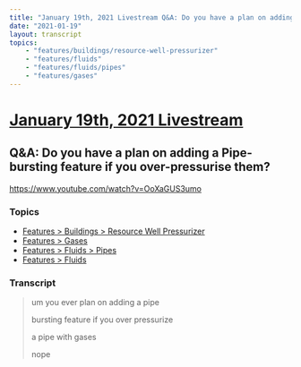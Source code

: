 ```yaml
---
title: "January 19th, 2021 Livestream Q&A: Do you have a plan on adding a Pipe-bursting feature if you over-pressurise them?"
date: "2021-01-19"
layout: transcript
topics:
    - "features/buildings/resource-well-pressurizer"
    - "features/fluids"
    - "features/fluids/pipes"
    - "features/gases"
---
```

# [January 19th, 2021 Livestream](../2021-01-19.md)
## Q&A: Do you have a plan on adding a Pipe-bursting feature if you over-pressurise them?
https://www.youtube.com/watch?v=OoXaGUS3umo

### Topics
* [Features > Buildings > Resource Well Pressurizer](../topics/features/buildings/resource-well-pressurizer.md)
* [Features > Gases](../topics/features/gases.md)
* [Features > Fluids > Pipes](../topics/features/fluids/pipes.md)
* [Features > Fluids](../topics/features/fluids.md)

### Transcript

> um you ever plan on adding a pipe
> 
> bursting feature if you over pressurize
> 
> a pipe with gases
> 
> nope
> 
